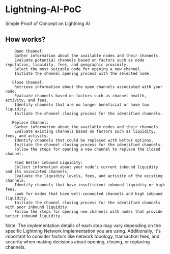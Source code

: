 # Lightning-AI-PoC

Simple Proof of Concept on Lightning AI

## How works?

        Open Channel:
        Gather information about the available nodes and their channels.
        Evaluate potential channels based on factors such as node reputation, liquidity, fees, and geographic proximity.
        Select the most suitable node for opening a new channel.
        Initiate the channel opening process with the selected node.

       Close Channel:
        Retrieve information about the open channels associated with your node.
        Evaluate channels based on factors such as channel health, activity, and fees.
        Identify channels that are no longer beneficial or have low liquidity.
        Initiate the channel closing process for the identified channels.

       Replace Channel:
        Gather information about the available nodes and their channels.
        Evaluate existing channels based on factors such as liquidity, fees, and activity.
        Identify channels that could be replaced with better options.
        Initiate the channel closing process for the identified channels.
        Follow the steps for opening a new channel to replace the closed channel.

        Find Better Inbound Liquidity:
        Collect information about your node's current inbound liquidity and its associated channels.
        Evaluate the liquidity levels, fees, and activity of the existing channels.
        Identify channels that have insufficient inbound liquidity or high fees.
        Look for nodes that have well-connected channels and high inbound liquidity.
        Initiate the channel closing process for the identified channels with poor inbound liquidity.
        Follow the steps for opening new channels with nodes that provide better inbound liquidity.

Note: The implementation details of each step may vary depending on the specific Lightning Network implementation you are using. Additionally, it's important to consider factors like network topology, transaction fees, and security when making decisions about opening, closing, or replacing channels.
